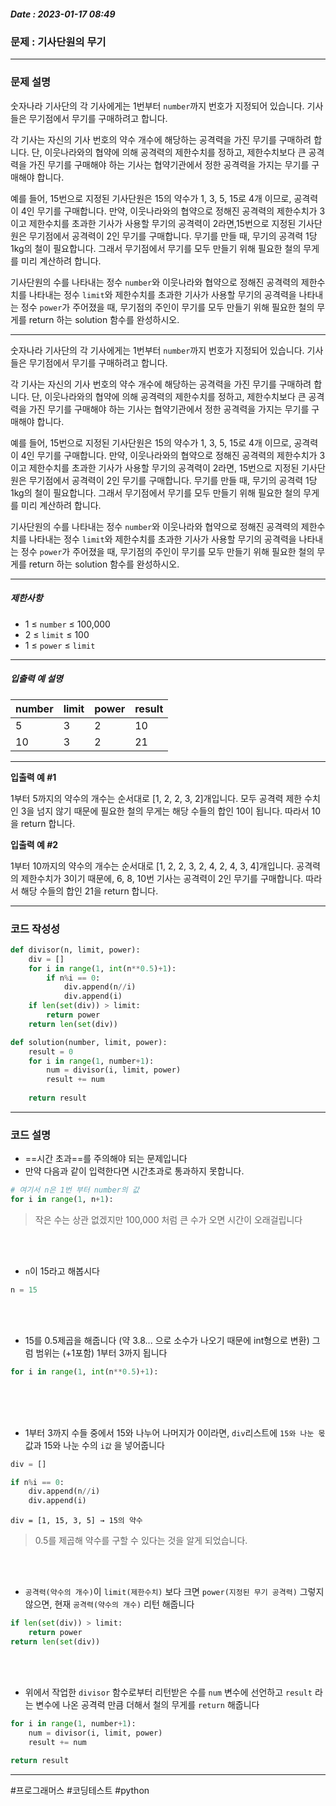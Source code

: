 ##### Date : 2023-01-17  08:49


### 문제 : 기사단원의 무기 
---
### 문제 설명

숫자나라 기사단의 각 기사에게는  1번부터 `number`까지 번호가 지정되어 있습니다.
기사들은 무기점에서 무기를 구매하려고 합니다.

각 기사는 자신의 기사 번호의 약수 개수에 해당하는 공격력을 가진 무기를 구매하려 합니다. 단, 이웃나라와의 협약에 의해 공격력의 제한수치를 정하고, 제한수치보다 큰 공격력을 가진 무기를 구매해야 하는 기사는 협약기관에서 정한 공격력을 가지는 무기를 구매해야 합니다.

예를 들어, 15번으로 지정된 기사단원은 15의 약수가 1, 3, 5, 15로 4개 이므로, 공격력이 4인 무기를 구매합니다. 만약, 이웃나라와의 협약으로 정해진 공격력의 제한수치가 3이고 제한수치를 초과한 기사가 사용할 무기의 공격력이 2라면,15번으로 지정된 기사단원은 무기점에서 공격력이 2인 무기를 구매합니다. 무기를 만들 때, 무기의 공격력 1당 1kg의 철이 필요합니다. 그래서 무기점에서 무기를 모두 만들기 위해 필요한 철의 무게를 미리 계산하려 합니다.

기사단원의 수를 나타내는 정수 `number`와 이웃나라와 협약으로 정해진 공격력의 제한수치를 나타내는 정수 `limit`와 제한수치를 초과한 기사가 사용할 무기의 공격력을 나타내는 정수 `power`가 주어졌을 때, 무기점의 주인이 무기를 모두 만들기 위해 필요한 철의 무게를 return 하는 solution 함수를 완성하시오.

---

숫자나라 기사단의 각 기사에게는 1번부터 `number`까지 번호가 지정되어 있습니다. 기사들은 무기점에서 무기를 구매하려고 합니다.

각 기사는 자신의 기사 번호의 약수 개수에 해당하는 공격력을 가진 무기를 구매하려 합니다. 단, 이웃나라와의 협약에 의해 공격력의 제한수치를 정하고, 제한수치보다 큰 공격력을 가진 무기를 구매해야 하는 기사는 협약기관에서 정한 공격력을 가지는 무기를 구매해야 합니다.

예를 들어, 15번으로 지정된 기사단원은 15의 약수가 1, 3, 5, 15로 4개 이므로, 공격력이 4인 무기를 구매합니다. 만약, 이웃나라와의 협약으로 정해진 공격력의 제한수치가 3이고 제한수치를 초과한 기사가 사용할 무기의 공격력이 2라면, 15번으로 지정된 기사단원은 무기점에서 공격력이 2인 무기를 구매합니다. 무기를 만들 때, 무기의 공격력 1당 1kg의 철이 필요합니다. 그래서 무기점에서 무기를 모두 만들기 위해 필요한 철의 무게를 미리 계산하려 합니다.

기사단원의 수를 나타내는 정수 `number`와 이웃나라와 협약으로 정해진 공격력의 제한수치를 나타내는 정수 `limit`와 제한수치를 초과한 기사가 사용할 무기의 공격력을 나타내는 정수 `power`가 주어졌을 때, 무기점의 주인이 무기를 모두 만들기 위해 필요한 철의 무게를 return 하는 solution 함수를 완성하시오.

---

##### 제한사항

-   1 ≤  `number`  ≤ 100,000
-   2 ≤  `limit`  ≤ 100
-   1 ≤  `power`  ≤ `limit`

---
##### 입출력 예 설명

| number | limit | power | result |
| ------ | ----- | ----- | ------ |
| 5      | 3     | 2     | 10     |
| 10     | 3     | 2     | 21     |

---

**입출력 예 #1**

1부터 5까지의 약수의 개수는 순서대로 [1, 2, 2, 3, 2]개입니다. 모두 공격력 제한 수치인 3을 넘지 않기 때문에 필요한 철의 무게는 해당 수들의 합인 10이 됩니다. 따라서 10을 return 합니다.

**입출력 예 #2**

1부터 10까지의 약수의 개수는 순서대로 [1, 2, 2, 3, 2, 4, 2, 4, 3, 4]개입니다. 공격력의 제한수치가 3이기 때문에, 6, 8, 10번 기사는 공격력이 2인 무기를 구매합니다. 따라서 해당 수들의 합인 21을 return 합니다.

---

### 코드 작성성

```python
def divisor(n, limit, power):
    div = []
    for i in range(1, int(n**0.5)+1):
        if n%i == 0:
            div.append(n//i)
            div.append(i)
    if len(set(div)) > limit:
        return power
    return len(set(div))

def solution(number, limit, power):
    result = 0
    for i in range(1, number+1):
        num = divisor(i, limit, power)
        result += num
        
    return result
```
---
### 코드 설명

- ==시간 초과==를 주의해야 되는 문제입니다
- 만약 다음과 같이 입력한다면 시간초과로 통과하지 못합니다.
```python
# 여기서 n은 1번 부터 number의 값
for i in range(1, n+1):
```
>작은 수는 상관 없겠지만 100,000 처럼 큰 수가 오면 시간이 오래걸립니다


<br>
<br>

- `n`이 15라고 해봅시다
```python
n = 15
```
<br>
<br>

- 15를 0.5제곱을 해줍니다 (약 3.8... 으로 소수가 나오기 때문에 int형으로 변환)
그럼 범위는 (+1포함) 1부터 3까지 됩니다

```python
for i in range(1, int(n**0.5)+1):
```
<br>
<br>
<br>

- 1부터 3까지 수들 중에서 15와 나누어 나머지가 0이라면,  `div`리스트에 `15와 나눈 몫` 값과 15와 나눈 수의 `i값` 을 넣어줍니다

```python
div = []

if n%i == 0:
    div.append(n//i)
    div.append(i)
```

```
div = [1, 15, 3, 5] → 15의 약수
```

 >0.5를 제곱해 약수를 구할 수 있다는 것을 알게 되었습니다.
 
<br>
<br>


- `공격력(약수의 개수)`이  `limit(제한수치)` 보다 크면 `power(지정된 무기 공격력)` 그렇지 않으면, 현재 `공격력(약수의 개수)` 리턴 해줍니다
```python
if len(set(div)) > limit:
    return power
return len(set(div))
```
<br>
<br>

- 위에서 작업한 `divisor` 함수로부터 리턴받은 수를  `num` 변수에 선언하고 `result` 라는 변수에 나온 공격력 만큼 더해서 철의 무게를 `return` 해줍니다

```python
for i in range(1, number+1):
    num = divisor(i, limit, power)
    result += num
        
return result
```
---
 #프로그래머스 #코딩테스트 #python